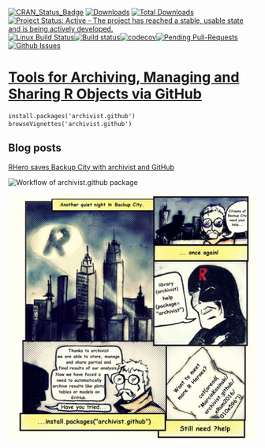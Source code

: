 [![CRAN_Status_Badge](http://www.r-pkg.org/badges/version/archivist.github)](http://cran.r-project.org/package=archivist.github/)
[![Downloads](http://cranlogs.r-pkg.org/badges/archivist.github)](http://cran.r-project.org/package=archivist.github/)
[![Total Downloads](http://cranlogs.r-pkg.org/badges/grand-total/archivist.github?color=orange)](http://cranlogs.r-pkg.org/badges/grand-total/archivist.github)
[![Project Status: Active - The project has reached a stable, usable state and is being actively developed.](http://www.repostatus.org/badges/latest/active.svg)](http://www.repostatus.org/#active)
[![Linux Build Status](https://api.travis-ci.org/pbiecek/archivist.png)](https://travis-ci.org/MarcinKosinski/archivist.github)[![Build status](https://ci.appveyor.com/api/projects/status/4tt8hc840c149tdo?svg=true)](https://ci.appveyor.com/project/MarcinKosinski/archivist-github)[![codecov](https://codecov.io/gh/MarcinKosinski/archivist.github/branch/master/graph/badge.svg)](https://codecov.io/gh/MarcinKosinski/archivist.github)[![Pending Pull-Requests](http://githubbadges.herokuapp.com/MarcinKosinski/archivist.github/pulls.svg?style=flat)](https://github.com/MarcinKosinski/archivist.github/pulls)
[![Github Issues](http://githubbadges.herokuapp.com/MarcinKosinski/archivist.github/issues.svg)](https://github.com/MarcinKosinski/archivist.github/issues)

[Tools for Archiving, Managing and Sharing R Objects via GitHub](http://r-addict.com/archivist.github/staticdocs/)
=====================================================

````{R}
install.packages('archivist.github')
browseVignettes('archivist.github')
````

## Blog posts

[RHero saves Backup City with archivist and GitHub](https://r-bloggers.com/rhero-saves-backup-city-with-archivist-and-github)

![Workflow of archivist.github package](https://raw.githubusercontent.com/MarcinKosinski/archivist.github/master/scripts/archivist.github_workflow_ver2.png)




![R Heroes](https://raw.githubusercontent.com/MarcinKosinski/archivist.github/master/scripts/archivist_rhero.png)
